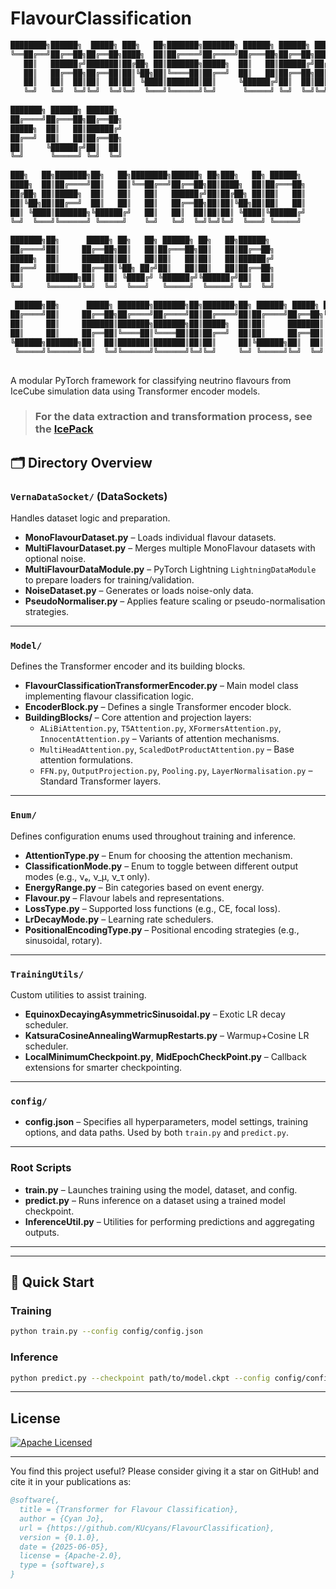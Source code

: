 # FlavourClassification

```c++
████████╗██████╗  █████╗ ███╗   ██╗███████╗███████╗ ██████╗ ██████╗ ███╗   ███╗███████╗██████╗       
╚══██╔══╝██╔══██╗██╔══██╗████╗  ██║██╔════╝██╔════╝██╔═══██╗██╔══██╗████╗ ████║██╔════╝██╔══██╗      
   ██║   ██████╔╝███████║██╔██╗ ██║███████╗█████╗  ██║   ██║██████╔╝██╔████╔██║█████╗  ██████╔╝      
   ██║   ██╔══██╗██╔══██║██║╚██╗██║╚════██║██╔══╝  ██║   ██║██╔══██╗██║╚██╔╝██║██╔══╝  ██╔══██╗      
   ██║   ██║  ██║██║  ██║██║ ╚████║███████║██║     ╚██████╔╝██║  ██║██║ ╚═╝ ██║███████╗██║  ██║      
   ╚═╝   ╚═╝  ╚═╝╚═╝  ╚═╝╚═╝  ╚═══╝╚══════╝╚═╝      ╚═════╝ ╚═╝  ╚═╝╚═╝     ╚═╝╚══════╝╚═╝  ╚═╝      
                                                                                                     
███████╗ ██████╗ ██████╗                                                                             
██╔════╝██╔═══██╗██╔══██╗                                                                            
█████╗  ██║   ██║██████╔╝                                                                            
██╔══╝  ██║   ██║██╔══██╗                                                                            
██║     ╚██████╔╝██║  ██║                                                                            
╚═╝      ╚═════╝ ╚═╝  ╚═╝                                                                            
                                                                                                     
███╗   ██╗███████╗██╗   ██╗████████╗██████╗ ██╗███╗   ██╗ ██████╗                                    
████╗  ██║██╔════╝██║   ██║╚══██╔══╝██╔══██╗██║████╗  ██║██╔═══██╗                                   
██╔██╗ ██║█████╗  ██║   ██║   ██║   ██████╔╝██║██╔██╗ ██║██║   ██║                                   
██║╚██╗██║██╔══╝  ██║   ██║   ██║   ██╔══██╗██║██║╚██╗██║██║   ██║                                   
██║ ╚████║███████╗╚██████╔╝   ██║   ██║  ██║██║██║ ╚████║╚██████╔╝                                   
╚═╝  ╚═══╝╚══════╝ ╚═════╝    ╚═╝   ╚═╝  ╚═╝╚═╝╚═╝  ╚═══╝ ╚═════╝                                    
                                                                                                     
███████╗██╗      █████╗ ██╗   ██╗ ██████╗ ██╗   ██╗██████╗                                           
██╔════╝██║     ██╔══██╗██║   ██║██╔═══██╗██║   ██║██╔══██╗                                          
█████╗  ██║     ███████║██║   ██║██║   ██║██║   ██║██████╔╝                                          
██╔══╝  ██║     ██╔══██║╚██╗ ██╔╝██║   ██║██║   ██║██╔══██╗                                          
██║     ███████╗██║  ██║ ╚████╔╝ ╚██████╔╝╚██████╔╝██║  ██║                                          
╚═╝     ╚══════╝╚═╝  ╚═╝  ╚═══╝   ╚═════╝  ╚═════╝ ╚═╝  ╚═╝                                          
                                                                                                     
 ██████╗██╗      █████╗ ███████╗███████╗██╗███████╗██╗ ██████╗ █████╗ ████████╗██╗ ██████╗ ███╗   ██╗
██╔════╝██║     ██╔══██╗██╔════╝██╔════╝██║██╔════╝██║██╔════╝██╔══██╗╚══██╔══╝██║██╔═══██╗████╗  ██║
██║     ██║     ███████║███████╗███████╗██║█████╗  ██║██║     ███████║   ██║   ██║██║   ██║██╔██╗ ██║
██║     ██║     ██╔══██║╚════██║╚════██║██║██╔══╝  ██║██║     ██╔══██║   ██║   ██║██║   ██║██║╚██╗██║
╚██████╗███████╗██║  ██║███████║███████║██║██║     ██║╚██████╗██║  ██║   ██║   ██║╚██████╔╝██║ ╚████║
 ╚═════╝╚══════╝╚═╝  ╚═╝╚══════╝╚══════╝╚═╝╚═╝     ╚═╝ ╚═════╝╚═╝  ╚═╝   ╚═╝   ╚═╝ ╚═════╝ ╚═╝  ╚═══╝
                                                                                                     
```
A modular PyTorch framework for classifying neutrino flavours from IceCube simulation data using Transformer encoder models.

> ### For the data extraction and transformation process, see the [IcePack](https://github.com/KUcyans/IcePack/tree/main)

## 🗂 Directory Overview

### `VernaDataSocket/` (DataSockets)

Handles dataset logic and preparation.

- **MonoFlavourDataset.py** – Loads individual flavour datasets.
- **MultiFlavourDataset.py** – Merges multiple MonoFlavour datasets with optional noise.
- **MultiFlavourDataModule.py** – PyTorch Lightning `LightningDataModule` to prepare loaders for training/validation.
- **NoiseDataset.py** – Generates or loads noise-only data.
- **PseudoNormaliser.py** – Applies feature scaling or pseudo-normalisation strategies.

---

### `Model/`

Defines the Transformer encoder and its building blocks.

- **FlavourClassificationTransformerEncoder.py** – Main model class implementing flavour classification logic.
- **EncoderBlock.py** – Defines a single Transformer encoder block.
- **BuildingBlocks/** – Core attention and projection layers:
  - `ALiBiAttention.py`, `T5Attention.py`, `XFormersAttention.py`, `InnocentAttention.py` – Variants of attention mechanisms.
  - `MultiHeadAttention.py`, `ScaledDotProductAttention.py` – Base attention formulations.
  - `FFN.py`, `OutputProjection.py`, `Pooling.py`, `LayerNormalisation.py` – Standard Transformer layers.

---

### `Enum/`

Defines configuration enums used throughout training and inference.

- **AttentionType.py** – Enum for choosing the attention mechanism.
- **ClassificationMode.py** – Enum to toggle between different output modes (e.g., νₑ, ν_μ, ν_τ only).
- **EnergyRange.py** – Bin categories based on event energy.
- **Flavour.py** – Flavour labels and representations.
- **LossType.py** – Supported loss functions (e.g., CE, focal loss).
- **LrDecayMode.py** – Learning rate schedulers.
- **PositionalEncodingType.py** – Positional encoding strategies (e.g., sinusoidal, rotary).

---

### `TrainingUtils/`

Custom utilities to assist training.

- **EquinoxDecayingAsymmetricSinusoidal.py** – Exotic LR decay scheduler.
- **KatsuraCosineAnnealingWarmupRestarts.py** – Warmup+Cosine LR scheduler.
- **LocalMinimumCheckpoint.py**, **MidEpochCheckPoint.py** – Callback extensions for smarter checkpointing.

---

### `config/`

- **config.json** – Specifies all hyperparameters, model settings, training options, and data paths. Used by both `train.py` and `predict.py`.

---

### Root Scripts

- **train.py** – Launches training using the model, dataset, and config.
- **predict.py** – Runs inference on a dataset using a trained model checkpoint.
- **InferenceUtil.py** – Utilities for performing predictions and aggregating outputs.

---



---

## 🚀 Quick Start

### Training

```bash
python train.py --config config/config.json
```

### Inference

```bash
python predict.py --checkpoint path/to/model.ckpt --config config/config.json
```

---
## License

[![Apache Licensed](https://img.shields.io/badge/License-Apache_2.0-blue.svg)](LICENSE)  

---
You find this project useful?
Please consider giving it a star on GitHub!
and cite it in your publications as:

```bibtex
@software{,
  title = {Transformer for Flavour Classification},
  author = {Cyan Jo},
  url = {https://github.com/KUcyans/FlavourClassification},
  version = {0.1.0},
  date = {2025-06-05},
  license = {Apache-2.0},
  type = {software},s
}
```